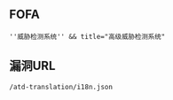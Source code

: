<languages />

FOFA
----

    ''威胁检测系统'' && title="高级威胁检测系统"

<translate>

漏洞URL
-------

</translate>

    /atd-translation/i18n.json